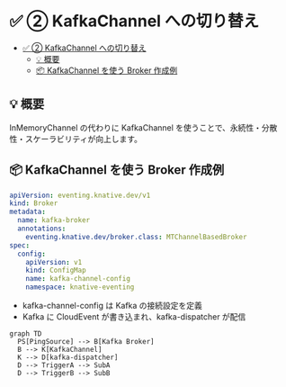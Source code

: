 # ✅ ② KafkaChannel への切り替え

- [✅ ② KafkaChannel への切り替え](#--kafkachannel-への切り替え)
  - [💡 概要](#-概要)
  - [📦 KafkaChannel を使う Broker 作成例](#-kafkachannel-を使う-broker-作成例)

## 💡 概要

InMemoryChannel の代わりに KafkaChannel を使うことで、永続性・分散性・スケーラビリティが向上します。

## 📦 KafkaChannel を使う Broker 作成例

```yaml
apiVersion: eventing.knative.dev/v1
kind: Broker
metadata:
  name: kafka-broker
  annotations:
    eventing.knative.dev/broker.class: MTChannelBasedBroker
spec:
  config:
    apiVersion: v1
    kind: ConfigMap
    name: kafka-channel-config
    namespace: knative-eventing
```

- kafka-channel-config は Kafka の接続設定を定義
- Kafka に CloudEvent が書き込まれ、kafka-dispatcher が配信

```mermaid
graph TD
  PS[PingSource] --> B[Kafka Broker]
  B --> K[KafkaChannel]
  K --> D[kafka-dispatcher]
  D --> TriggerA --> SubA
  D --> TriggerB --> SubB
```
